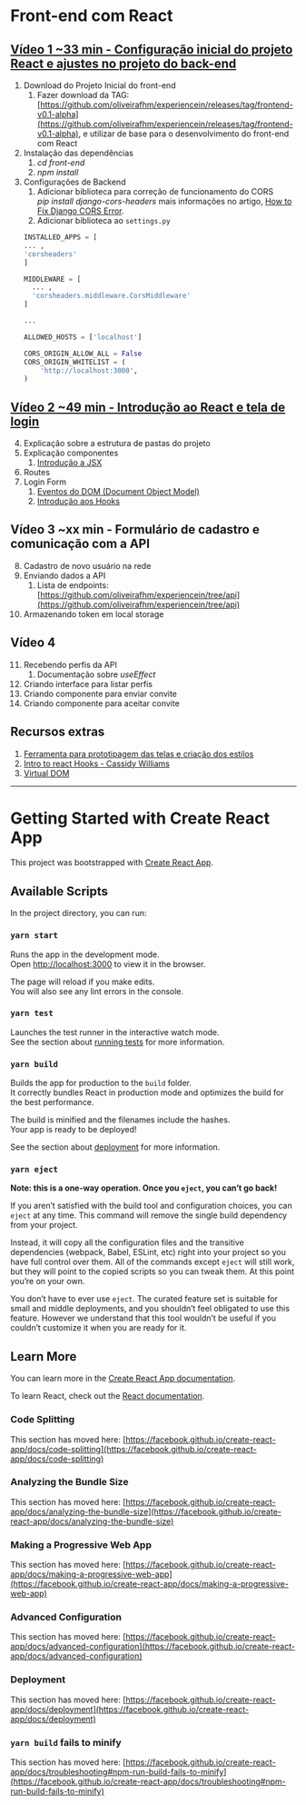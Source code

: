 # Front-end com React

## [Vídeo 1 ~33 min - Configuração inicial do projeto React e ajustes no projeto do back-end](https://youtu.be/urluEm7UHsE)

1. Download do Projeto Inicial do front-end
    1. Fazer download da TAG: [https://github.com/oliveirafhm/experiencein/releases/tag/frontend-v0.1-alpha](https://github.com/oliveirafhm/experiencein/releases/tag/frontend-v0.1-alpha), e utilizar de base para o desenvolvimento do front-end com React
2. Instalação das dependências
    1. *cd front-end*
    2. *npm install*
3. Configurações de Backend
    1. Adicionar biblioteca para correção de funcionamento do CORS   
    *pip install django-cors-headers*
    mais informações no artigo, [How to Fix Django CORS Error](https://www.notion.so/ExperienceIn-React-4d3b7c6d56864f01841a7d640724191c#468d161ab687435ca7b643a1b3881870).
    2. Adicionar biblioteca ao `settings.py`   
    ``` python
    INSTALLED_APPS = [
    ... ,
    'corsheaders'
    ]

    MIDDLEWARE = [
      ... ,
      'corsheaders.middleware.CorsMiddleware'
    ]

    ...

    ALLOWED_HOSTS = ['localhost']

    CORS_ORIGIN_ALLOW_ALL = False  
    CORS_ORIGIN_WHITELIST = (
        'http://localhost:3000',
    )
    ```
    
## [Vídeo 2 ~49 min - Introdução ao React e tela de login](https://youtu.be/rESsyIn2GGw)

4. Explicação sobre a estrutura de pastas do projeto
5. Explicação componentes
    1. [Introdução a JSX](https://reactjs.org/docs/introducing-jsx.html)
6. Routes
7. Login Form
    1. [Eventos do DOM (Document Object Model)](https://developer.mozilla.org/pt-BR/docs/Web/Events) 
    2. [Introdução aos Hooks](https://pt-br.reactjs.org/docs/hooks-intro.html)

## Vídeo 3 ~xx min - Formulário de cadastro e comunicação com a API

8. Cadastro de novo usuário na rede
9. Enviando dados a API
    1. Lista de endpoints: [https://github.com/oliveirafhm/experiencein/tree/api](https://github.com/oliveirafhm/experiencein/tree/api)
10. Armazenando token em local storage

## Vídeo 4

11. Recebendo perfis da API
    1. Documentação sobre *useEffect*
12. Criando interface para listar perfis
13. Criando componente para enviar convite
14. Criando componente para aceitar convite

## Recursos extras

1. [Ferramenta para prototipagem das telas e criação dos estilos](https://stackblitz.com/)
2. [Intro to react Hooks - Cassidy Williams](https://www.youtube.com/watch?v=xpOnNqg7EPs&ab_channel=WizelineAcademy)
3. [Virtual DOM](https://pt-br.reactjs.org/docs/faq-internals.html)

---

# Getting Started with Create React App

This project was bootstrapped with [Create React App](https://github.com/facebook/create-react-app).

## Available Scripts

In the project directory, you can run:

### `yarn start`

Runs the app in the development mode.\
Open [http://localhost:3000](http://localhost:3000) to view it in the browser.

The page will reload if you make edits.\
You will also see any lint errors in the console.

### `yarn test`

Launches the test runner in the interactive watch mode.\
See the section about [running tests](https://facebook.github.io/create-react-app/docs/running-tests) for more information.

### `yarn build`

Builds the app for production to the `build` folder.\
It correctly bundles React in production mode and optimizes the build for the best performance.

The build is minified and the filenames include the hashes.\
Your app is ready to be deployed!

See the section about [deployment](https://facebook.github.io/create-react-app/docs/deployment) for more information.

### `yarn eject`

**Note: this is a one-way operation. Once you `eject`, you can’t go back!**

If you aren’t satisfied with the build tool and configuration choices, you can `eject` at any time. This command will remove the single build dependency from your project.

Instead, it will copy all the configuration files and the transitive dependencies (webpack, Babel, ESLint, etc) right into your project so you have full control over them. All of the commands except `eject` will still work, but they will point to the copied scripts so you can tweak them. At this point you’re on your own.

You don’t have to ever use `eject`. The curated feature set is suitable for small and middle deployments, and you shouldn’t feel obligated to use this feature. However we understand that this tool wouldn’t be useful if you couldn’t customize it when you are ready for it.

## Learn More

You can learn more in the [Create React App documentation](https://facebook.github.io/create-react-app/docs/getting-started).

To learn React, check out the [React documentation](https://reactjs.org/).

### Code Splitting

This section has moved here: [https://facebook.github.io/create-react-app/docs/code-splitting](https://facebook.github.io/create-react-app/docs/code-splitting)

### Analyzing the Bundle Size

This section has moved here: [https://facebook.github.io/create-react-app/docs/analyzing-the-bundle-size](https://facebook.github.io/create-react-app/docs/analyzing-the-bundle-size)

### Making a Progressive Web App

This section has moved here: [https://facebook.github.io/create-react-app/docs/making-a-progressive-web-app](https://facebook.github.io/create-react-app/docs/making-a-progressive-web-app)

### Advanced Configuration

This section has moved here: [https://facebook.github.io/create-react-app/docs/advanced-configuration](https://facebook.github.io/create-react-app/docs/advanced-configuration)

### Deployment

This section has moved here: [https://facebook.github.io/create-react-app/docs/deployment](https://facebook.github.io/create-react-app/docs/deployment)

### `yarn build` fails to minify

This section has moved here: [https://facebook.github.io/create-react-app/docs/troubleshooting#npm-run-build-fails-to-minify](https://facebook.github.io/create-react-app/docs/troubleshooting#npm-run-build-fails-to-minify)
